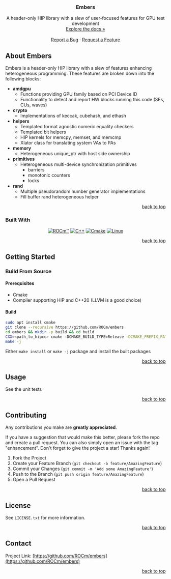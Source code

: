 <!-- Copyright © 2020 Advanced Micro Devices, Inc. All rights reserved -->

<a name="readme-top"></a>

<!-- PROJECT LOGO
<br />
<div align="center">
  <a href="https://github.com/ROCm/embers">
    <img src="images/logo.png" alt="Logo" width="80" height="80">
  </a>
-->

<h3 align="center">Embers</h3>

  <p align="center">
    A header-only HIP library with a slew of user-focused features for GPU test development
    <br />
    <a href="https://rocm.github.io/embers/"<strong>Explore the docs »</strong></a>
    <br />
    <br />
    <a href="https://github.com/ROCm/embers/issues/new?labels=bug&template=bug-report---.md">Report a Bug</a>
    ·
    <a href="https://github.com/ROCm/embers/issues/new?labels=enhancement&template=feature-request---.md">Request a Feature</a>
  </p>
</div>
<!-- ABOUT THE PROJECT -->

## About Embers

Embers is a header-only HIP library with a slew of features enhancing heterogeneous programming. These features are broken down into the following blocks:

- **amdgpu**
  - Functions providing GPU family based on PCI Device ID
  - Functionality to detect and report HW blocks running this code (SEs, CUs, waves)
- **crypto**
  - Implementations of keccak, cubehash, and ethash
- **helpers**
  - Templated format agnostic numeric equality checkers
  - Templated bit helpers
  - HIP kernels for memcpy, memset, and memcmp
  - Xlator class for translating system VAs to PAs
- **memory**
  - Heterogeneous unique_ptr with host side ownership
- **primitives**
  - Heterogeneous multi-device synchronization primitives
    - barriers
    - monotonic counters
    - locks
- **rand**
  - Multiple pseudorandom number generator implementations
  - Fill buffer rand heterogeneous helper

<p align="right"><a href="#readme-top">back to top</a></p>

### Built With

<div align="center">

<a href=""></a>[![ROCm™][rocm]][rocm-url]</a>
<a href=""></a>[![C++][C++]][C++-url]</a>
<a href=""></a>[![Cmake][Cmake]][Cmake-url]</a>
<a href=""></a>[![Linux][Linux]][Linux-url]</a>

</div>

<p align="right"><a href="#readme-top">back to top</a></p>

## Getting Started

### Build From Source

#### Prerequisites

- Cmake
- Compiler supporting HIP and C++20 (LLVM is a good choice)

#### Build

```sh
sudo apt install cmake
git clone --recursive https://github.com/ROCm/embers
cd embers && mkdir -p build && cd build
CXX=<path_to_hipcc> cmake -DCMAKE_BUILD_TYPE=Release -DCMAKE_PREFIX_PATH=<path_to_rocm> ..
make -j
```

Either `make install` or `make -j` package and install the built packages

<p align="right"><a href="#readme-top">back to top</a></p>

## Usage

See the unit tests

<p align="right"><a href="#readme-top">back to top</a></p>

<!-- CONTRIBUTING -->

## Contributing

Any contributions you make are **greatly appreciated**.

If you have a suggestion that would make this better, please fork the repo and create a pull request. You can also simply open an issue with the tag "enhancement".
Don't forget to give the project a star! Thanks again!

1. Fork the Project
2. Create your Feature Branch (`git checkout -b feature/AmazingFeature`)
3. Commit your Changes (`git commit -m 'Add some AmazingFeature'`)
4. Push to the Branch (`git push origin feature/AmazingFeature`)
5. Open a Pull Request

<p align="right"><a href="#readme-top">back to top</a></p>

<!-- LICENSE -->

## License

See `LICENSE.txt` for more information.

<p align="right"><a href="#readme-top">back to top</a></p>

<!-- CONTACT -->

## Contact

Project Link: [https://github.com/ROCm/embers](https://github.com/ROCm/embers)

<p align="right"><a href="#readme-top">back to top</a></p>

[rocm]: https://img.shields.io/badge/ROCm%E2%84%A2-grey?style=for-the-badge&logo=amd&labelColor=ED1C24
[rocm-url]: https://rocm.docs.amd.com
[C++]: https://img.shields.io/badge/c++-%2300599C.svg?style=for-the-badge&logo=c%2B%2B&logoColor=white
[C++-url]: https://isocpp.org
[CMake]: https://img.shields.io/badge/CMake-%23008FBA.svg?style=for-the-badge&logo=cmake&logoColor=white
[CMake-url]: https://cmake.org
[Linux]: https://img.shields.io/badge/Linux-FCC624?style=for-the-badge&logo=linux&logoColor=black
[Linux-url]: https://www.linux.org
